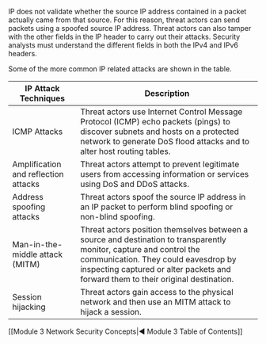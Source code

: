IP does not validate whether the source IP address contained in a packet actually came from that source. For this reason, threat actors can send packets using a spoofed source IP address. Threat actors can also tamper with the other fields in the IP header to carry out their attacks. Security analysts must understand the different fields in both the IPv4 and IPv6 headers.

Some of the more common IP related attacks are shown in the table.

| **IP Attack Techniques**             | **Description**                                                                                                                                                                                                                                  |
| ------------------------------------ | ------------------------------------------------------------------------------------------------------------------------------------------------------------------------------------------------------------------------------------------------ |
| ICMP Attacks                         | Threat actors use Internet Control Message Protocol (ICMP) echo packets (pings) to discover subnets and hosts on a protected network to generate DoS flood attacks and to alter host routing tables.                                             |
| Amplification and reflection attacks | Threat actors attempt to prevent legitimate users from accessing information or services using DoS and DDoS attacks.                                                                                                                             |
| Address spoofing attacks             | Threat actors spoof the source IP address in an IP packet to perform blind spoofing or non-blind spoofing.                                                                                                                                       |
| Man-in-the-middle attack (MITM)      | Threat actors position themselves between a source and destination to transparently monitor, capture and control the communication. They could eavesdrop by inspecting captured or alter packets and forward them to their original destination. |
| Session hijacking                    | Threat actors gain access to the physical network and then use an MITM attack to hijack a session.                                                                                                                                               |

[[Module 3 Network Security Concepts|◀ Module 3 Table of Contents]]